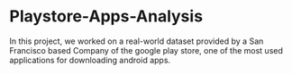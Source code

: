# Playstore-Apps-Analysis
In this project, we worked on a real-world dataset provided by a San Francisco based Company of the google play store, one of the most used applications for downloading android apps.
